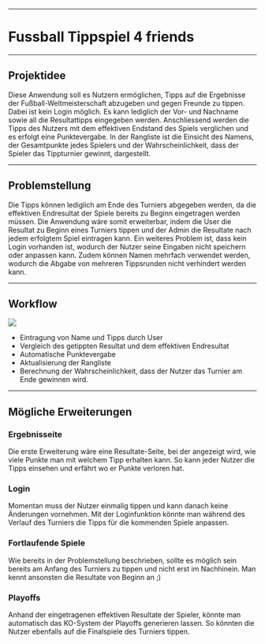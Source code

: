 ***
# Fussball Tippspiel 4 friends
***
## Projektidee
Diese Anwendung soll es Nutzern ermöglichen, Tipps auf die Ergebnisse der Fußball-Weltmeisterschaft abzugeben und gegen Freunde zu tippen. Dabei ist kein Login möglich. Es kann lediglich der Vor- und Nachname sowie all die Resultattipps eingegeben werden. Anschliessend werden die Tipps des Nutzers mit dem effektiven Endstand des Spiels verglichen und es erfolgt eine Punktevergabe. In der Rangliste ist die Einsicht des Namens, der Gesamtpunkte jedes Spielers und der Wahrscheinlichkeit, dass der Spieler das Tippturnier gewinnt, dargestellt.
***
## Problemstellung
Die Tipps können lediglich am Ende des Turniers abgegeben werden, da die effektiven Endresultat der Spiele bereits zu Beginn eingetragen werden müssen. Die Anwendung wäre somit erweiterbar, indem die User die Resultat zu Beginn eines Turniers tippen und der Admin die Resultate nach jedem erfolgtem Spiel eintragen kann. Ein weiteres Problem ist, dass kein Login vorhanden ist, wodurch der Nutzer seine Eingaben nicht speichern oder anpassen kann. Zudem können Namen mehrfach verwendet werden, wodurch die Abgabe von mehreren Tippsrunden nicht verhindert werden kann.
***
## Workflow
![](venv/Bilder/Workflow_Diagramm.png)

* Eintragung von Name und  Tipps durch User
* Vergleich des getippten Resultat und dem effektiven Endresultat
* Automatische Punktevergabe 
* Aktualisierung der Rangliste
* Berechnung der Wahrscheinlichkeit, dass der Nutzer das Turnier am Ende gewinnen wird.
***
## Mögliche Erweiterungen
### Ergebnisseite
Die erste Erweiterung wäre eine Resultate-Seite, bei der angezeigt wird, wie viele Punkte man mit welchem Tipp erhalten kann. So kann jeder Nutzer die Tipps einsehen und erfährt wo er Punkte verloren hat.
### Login
Momentan muss der Nutzer einmalig tippen und kann danach keine Änderungen vornehmen. Mit der Loginfunktion könnte man während des Verlauf des Turniers die Tipps für die kommenden Spiele anpassen.
### Fortlaufende Spiele
Wie bereits in der Problemstellung beschrieben, sollte es möglich sein bereits am Anfang des Turniers zu tippen und nicht erst im Nachhinein. Man kennt ansonsten die Resultate von Beginn an ;)
### Playoffs
Anhand der eingetragenen effektiven Resultate der Spieler, könnte man automatisch das KO-System der Playoffs generieren lassen. So könnten die Nutzer ebenfalls auf die Finalspiele des Turniers tippen.